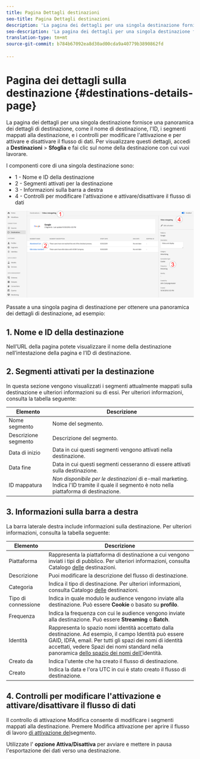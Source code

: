 ```yaml
---
title: Pagina Dettagli destinazioni
seo-title: Pagina Dettagli destinazioni
description: 'La pagina dei dettagli per una singola destinazione fornisce una panoramica dei dettagli di destinazione, come il nome di destinazione, l''ID, i segmenti mappati alla destinazione, e i controlli per modificare l''attivazione e per attivare e disattivare il flusso di dati. '
seo-description: 'La pagina dei dettagli per una singola destinazione fornisce una panoramica dei dettagli di destinazione, come il nome di destinazione, l''ID, i segmenti mappati alla destinazione, e i controlli per modificare l''attivazione e per attivare e disattivare il flusso di dati. '
translation-type: tm+mt
source-git-commit: b784b67092ea8d30ad00cda9a40779b3890862fd

---
```



# Pagina dei dettagli sulla destinazione {#destinations-details-page}

La pagina dei dettagli per una singola destinazione fornisce una panoramica dei dettagli di destinazione, come il nome di destinazione, l&#39;ID, i segmenti mappati alla destinazione, e i controlli per modificare l&#39;attivazione e per attivare e disattivare il flusso di dati. Per visualizzare questi dettagli, accedi a **Destinazioni** > **Sfoglia** e fai clic sul nome della destinazione con cui vuoi lavorare.

I componenti core di una singola destinazione sono:

* 1 - Nome e ID della destinazione
* 2 - Segmenti attivati per la destinazione
* 3 - Informazioni sulla barra a destra
* 4 - Controlli per modificare l&#39;attivazione e attivare/disattivare il flusso di dati

![Pagina Destinazioni numerata](/help/rtcdp/destinations/assets/destination-page-numbered.png)

Passate a una singola pagina di destinazione per ottenere una panoramica dei dettagli di destinazione, ad esempio:

## 1. Nome e ID della destinazione

Nell’URL della pagina potete visualizzare il nome della destinazione nell’intestazione della pagina e l’ID di destinazione.

## 2. Segmenti attivati per la destinazione

In questa sezione vengono visualizzati i segmenti attualmente mappati sulla destinazione e ulteriori informazioni su di essi. Per ulteriori informazioni, consulta la tabella seguente:

| Elemento | Descrizione |
---------|----------|
| Nome segmento | Nome del segmento. |
| Descrizione segmento | Descrizione del segmento. |
| Data di inizio | Data in cui questi segmenti vengono attivati nella destinazione. |
| Data fine | Data in cui questi segmenti cesseranno di essere attivati sulla destinazione. |
| ID mappatura | *Non disponibile per le destinazioni* di e-mail marketing. Indica l&#39;ID tramite il quale il segmento è noto nella piattaforma di destinazione. |

## 3. Informazioni sulla barra a destra

La barra laterale destra include informazioni sulla destinazione. Per ulteriori informazioni, consulta la tabella seguente:

| Elemento | Descrizione |
---------|----------|
| Piattaforma | Rappresenta la piattaforma di destinazione a cui vengono inviati i tipi di pubblico. Per ulteriori informazioni, consulta Catalogo [delle](/help/rtcdp/destinations/destinations-catalog.md) destinazioni. |
| Descrizione | Puoi modificare la descrizione del flusso di destinazione. |
| Categoria | Indica il tipo di destinazione. Per ulteriori informazioni, consulta Catalogo [delle](/help/rtcdp/destinations/destinations-catalog.md) destinazioni. |
| Tipo di connessione | Indica in quale modulo le audience vengono inviate alla destinazione. Può essere **Cookie** o basato su **profilo**. |
| Frequenza | Indica la frequenza con cui le audience vengono inviate alla destinazione. Può essere **Streaming** o **Batch**. |
| Identità | Rappresenta lo spazio nomi identità accettato dalla destinazione. Ad esempio, il campo Identità può essere GAID, IDFA, email. Per tutti gli spazi dei nomi di identità accettati, vedere Spazi dei nomi standard nella panoramica [dello spazio dei nomi dell&#39;](https://www.adobe.io/apis/experienceplatform/home/profile-identity-segmentation/profile-identity-segmentation-services.html#!api-specification/markdown/narrative/technical_overview/identity_namespace_overview/identity_namespace_overview.md)identità. |
| Creato da | Indica l&#39;utente che ha creato il flusso di destinazione. |
| Creato | Indica la data e l&#39;ora UTC in cui è stato creato il flusso di destinazione. |

## 4. Controlli per modificare l&#39;attivazione e attivare/disattivare il flusso di dati

Il controllo di attivazione Modifica consente di modificare i segmenti mappati alla destinazione. Premere Modifica attivazione per aprire il flusso di lavoro [di attivazione del](/help/rtcdp/destinations/activate-destinations.md)segmento.

Utilizzate l&#39; **opzione Attiva/Disattiva** per avviare e mettere in pausa l&#39;esportazione dei dati verso una destinazione.